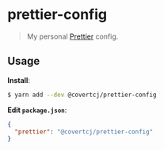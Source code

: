 # prettier-config

> My personal [Prettier](https://prettier.io) config.

## Usage

**Install**:

```bash
$ yarn add --dev @covertcj/prettier-config
```

**Edit `package.json`**:

```json
{
  "prettier": "@covertcj/prettier-config"
}
```
